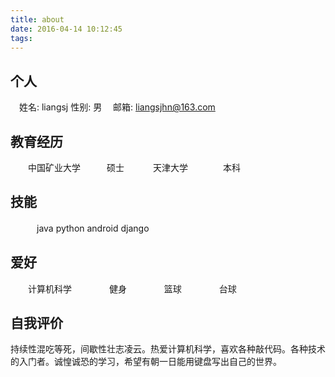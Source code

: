 ```yaml
---
title: about
date: 2016-04-14 10:12:45
tags:
---
```

## 个人
　姓名: liangsj
  性别: 男
　邮箱: liangsjhn@163.com

## 教育经历　
　　中国矿业大学　　　硕士
　　　天津大学　　　　本科

## 技能
　　　java
   python
   android
   django

## 爱好
　　计算机科学
　　　　健身
　　　　篮球
　　　　台球

## 自我评价
   持续性混吃等死，间歇性壮志凌云。热爱计算机科学，喜欢各种敲代码。各种技术的入门者。诚惶诚恐的学习，希望有朝一日能用键盘写出自己的世界。   
